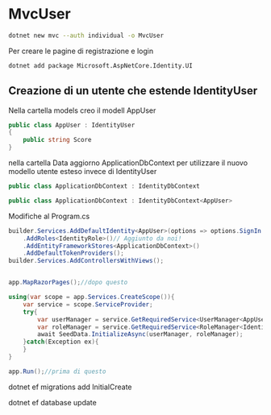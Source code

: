 # MvcUser

```bash
dotnet new mvc --auth individual -o MvcUser
```

Per creare le pagine di registrazione e login

```bash
dotnet add package Microsoft.AspNetCore.Identity.UI
```

## Creazione di un utente che estende IdentityUser

Nella cartella models creo il modell AppUser

```csharp
public class AppUser : IdentityUser
{
    public string Score
}
```

nella cartella Data aggiorno ApplicationDbContext per utilizzare il nuovo modello utente esteso invece di IdentityUser

```csharp
public class ApplicationDbContext : IdentityDbContext

public class ApplicationDbContext : IdentityDbContext<AppUser>
```

Modifiche al Program.cs

```csharp
builder.Services.AddDefaultIdentity<AppUser>(options => options.SignIn.RequireConfirmedAccount = true)
    .AddRoles<IdentityRole>()// Aggiunto da noi!
    .AddEntityFrameworkStores<ApplicationDbContext>()
    .AddDefaultTokenProviders();
builder.Services.AddControllersWithViews();


app.MapRazorPages();//dopo questo

using(var scope = app.Services.CreateScope()){  
    var service = scope.ServiceProvider;
    try{
        var userManager = service.GetRequiredService<UserManager<AppUser>>();
        var roleManager = service.GetRequiredService<RoleManager<IdentityRole>>();
        await SeedData.InitializeAsync(userManager, roleManager);
    }catch(Exception ex){
    }
}

app.Run();//prima di questo
```

dotnet ef migrations add InitialCreate

dotnet ef database update    

